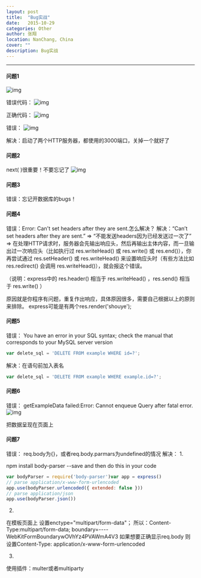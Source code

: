 ```yaml
---
layout: post
title:  "Bug实战"
date:   2015-10-29
categories: Other
author: 张翔
location: NanChang, China
cover: ""
description: Bug实战
---
```

---
#### 问题1
![img](http://myblog-images1.oss-cn-beijing.aliyuncs.com/nodejs-practice/bug/1.png)

错误代码：
![img](http://myblog-images1.oss-cn-beijing.aliyuncs.com/nodejs-practice/bug/2.png)

正确代码：
![img](http://myblog-images1.oss-cn-beijing.aliyuncs.com/nodejs-practice/bug/3.png)

错误：
![img](http://myblog-images1.oss-cn-beijing.aliyuncs.com/nodejs-practice/bug/4.png)

解决：启动了两个HTTP服务器，都使用的3000端口，关掉一个就好了

#### 问题2
next( )很重要！不要忘记了
![img](http://myblog-images1.oss-cn-beijing.aliyuncs.com/nodejs-practice/bug/5.png)

#### 问题3
错误：忘记开数据库的bugs！

#### 问题4
错误：Error: Can't set headers after they are sent.怎么解决？
解决：“Can’t set headers after they are sent.” => “不能发送headers因为已经发送过一次了” => 在处理HTTP请求时，服务器会先输出响应头，然后再输出主体内容，而一旦输出过一次响应头（比如执行过 res.writeHead() 或 res.write() 或 res.end()），你再尝试通过 res.setHeader() 或 res.writeHead() 来设置响应头时（有些方法比如 res.redirect() 会调用 res.writeHead()），就会报这个错误。

（说明：express中的 res.header() 相当于 res.writeHead() ，res.send() 相当于 res.write() ）

原因就是你程序有问题，重复作出响应，具体原因很多，需要自己根据以上的原则来排除。
express可能是有两个res.render('shouye');

#### 问题5
错误：
You have an error in your SQL syntax; check the manual that corresponds to your MySQL server version
```javascript
var delete_sql = 'DELETE FROM example WHERE id=?';
```
解决：在语句前加入表名

```javascript
var delete_sql = 'DELETE FROM example WHERE example.id=?';
```

#### 问题6
错误：
getExampleData failed:Error: Cannot enqueue Query after fatal error.
![img](http://myblog-images1.oss-cn-beijing.aliyuncs.com/nodejs-practice/bug/6.png)

把数据呈现在页面上

#### 问题7
错误：
req.body为{}，或者req.body.parmars为undefined的情况
解决：
1.

npm install body-parser --save
and then do this in your code
```javascript
var bodyParser = require('body-parser')var app = express()
// parse application/x-www-form-urlencoded
app.use(bodyParser.urlencoded({ extended: false }))
// parse application/json
app.use(bodyParser.json())
```

2.
在模板页面上
设置enctype="multipart/form-data"；
所以：Content-Type:multipart/form-data; boundary=----WebKitFormBoundarywOVhYz4PVAWmA4V3
如果想要正确显示req.body 则设置Content-Type: application/x-www-form-urlencoded

3.
使用插件：multer或者multiparty

